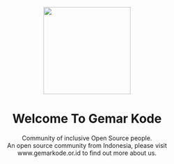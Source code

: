 <p align="center" width="300">
   <img align="center" width="200" src="https://avatars.githubusercontent.com/u/71133728?s=200&v=4" />
   <h1 align="center">Welcome To Gemar Kode</h1>
   <p align="center">Community of inclusive Open Source people. <br>
   An open source community from Indonesia, please visit www.gemarkode.or.id to find out more about us.</p>
</p>
